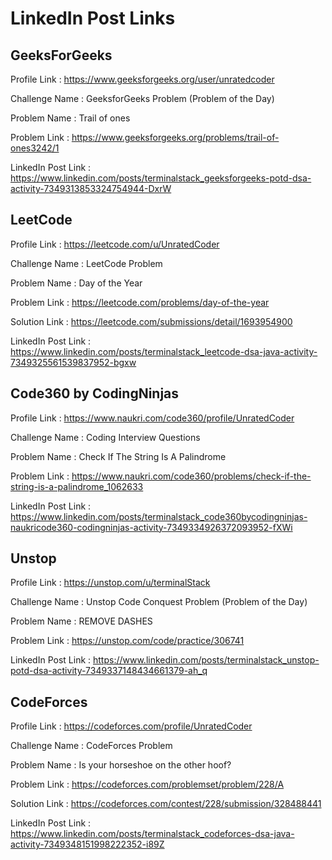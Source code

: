 # LinkedIn Post Links

## GeeksForGeeks

Profile Link : https://www.geeksforgeeks.org/user/unratedcoder

Challenge Name : GeeksforGeeks Problem (Problem of the Day)

Problem Name : Trail of ones

Problem Link : https://www.geeksforgeeks.org/problems/trail-of-ones3242/1

LinkedIn Post Link : https://www.linkedin.com/posts/terminalstack_geeksforgeeks-potd-dsa-activity-7349313853324754944-DxrW

## LeetCode

Profile Link : https://leetcode.com/u/UnratedCoder

Challenge Name : LeetCode Problem

Problem Name : Day of the Year

Problem Link : https://leetcode.com/problems/day-of-the-year

Solution Link : https://leetcode.com/submissions/detail/1693954900

LinkedIn Post Link : https://www.linkedin.com/posts/terminalstack_leetcode-dsa-java-activity-7349325561539837952-bgxw

## Code360 by CodingNinjas

Profile Link : https://www.naukri.com/code360/profile/UnratedCoder

Challenge Name : Coding Interview Questions

Problem Name : Check If The String Is A Palindrome

Problem Link : https://www.naukri.com/code360/problems/check-if-the-string-is-a-palindrome_1062633

LinkedIn Post Link : https://www.linkedin.com/posts/terminalstack_code360bycodingninjas-naukricode360-codingninjas-activity-7349334926372093952-fXWi

## Unstop

Profile Link : https://unstop.com/u/terminalStack

Challenge Name : Unstop Code Conquest Problem (Problem of the Day)

Problem Name : REMOVE DASHES

Problem Link : https://unstop.com/code/practice/306741

LinkedIn Post Link : https://www.linkedin.com/posts/terminalstack_unstop-potd-dsa-activity-7349337148434661379-ah_q

## CodeForces

Profile Link : https://codeforces.com/profile/UnratedCoder

Challenge Name : CodeForces Problem

Problem Name : Is your horseshoe on the other hoof?

Problem Link : https://codeforces.com/problemset/problem/228/A

Solution Link : https://codeforces.com/contest/228/submission/328488441

LinkedIn Post Link : https://www.linkedin.com/posts/terminalstack_codeforces-dsa-java-activity-7349348151998222352-i89Z
